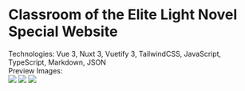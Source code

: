 # Classroom of the Elite Light Novel Special Website 

Technologies: Vue 3, Nuxt 3, Vuetify 3, TailwindCSS, JavaScript, TypeScript, Markdown, JSON<br/>
Preview Images:
<br/>
<img src="https://cdn.discordapp.com/attachments/775822548519616562/1058752530164744393/image.png">
<img src="https://cdn.discordapp.com/attachments/775822548519616562/1058752651820539994/image.png">
<img src="https://cdn.discordapp.com/attachments/775822548519616562/1058752606832435220/image.png">